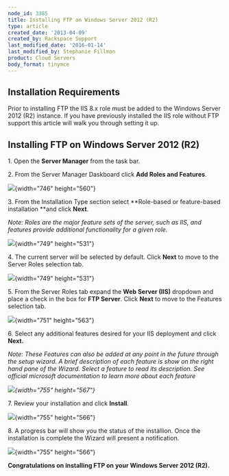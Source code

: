 ```yaml
---
node_id: 3385
title: Installing FTP on Windows Server 2012 (R2)
type: article
created_date: '2013-04-09'
created_by: Rackspace Support
last_modified_date: '2016-01-14'
last_modified_by: Stephanie Fillmon
product: Cloud Servers
body_format: tinymce
---
```


<span>Installation Requirements</span>
--------------------------------------

Prior to installing FTP the IIS 8.x role must be added to the Windows
Server 2012 (R2) instance. If you have previously installed the IIS role
without FTP support this article will walk you through setting it up.

Installing FTP on Windows Server 2012 (R2)
------------------------------------------

<span>1. Open the **Server Manager** from the task bar. </span>

2\. From the Server Manager Daskboard click **Add Roles and Features**.

![](https://8026b2e3760e2433679c-fffceaebb8c6ee053c935e8915a3fbe7.ssl.cf2.rackcdn.com/field/image/server_manager_iis1.png){width="746"
height="560"}

<span>3. From the Installation Type section select **Role-based or
feature-based installation **and click **Next**.</span>

*Note: Roles are the major feature sets of the server, such as IIS, and
features provide additional functionality for a given
role.*<span> </span>

<span>![](https://8026b2e3760e2433679c-fffceaebb8c6ee053c935e8915a3fbe7.ssl.cf2.rackcdn.com/field/image/role_based_0.png){width="749"
height="531"}</span>

<span>4. The current server will be selected by default. Click **Next**
to move to the Server Roles selection tab.</span>

![](https://8026b2e3760e2433679c-fffceaebb8c6ee053c935e8915a3fbe7.ssl.cf2.rackcdn.com/field/image/server_selection_0.png){width="749"
height="531"}

<span>5. From the Server Roles tab expand the **Web Server
(IIS)** dropdown and place a check in the box for **FTP Server**. Click
**Next** to move to the Features selection tab.</span>

<span>![](https://8026b2e3760e2433679c-fffceaebb8c6ee053c935e8915a3fbe7.ssl.cf2.rackcdn.com/field/image/server_roles_ftp.png){width="751"
height="563"}</span>

6\. Select any additional features desired for your IIS deployment and
click **Next.**

*Note: These Features can also be added at any point in the future
through the setup wizard. A brief description of each feature is show on
the right hand pane of the Wizard. Select a feature to read its
description. See official microsoft documentation to learn more about
each feature*

*![](https://8026b2e3760e2433679c-fffceaebb8c6ee053c935e8915a3fbe7.ssl.cf2.rackcdn.com/field/image/features_ftp.png){width="755"
height="567"}*

<span>7. Review your installation and click **Install**.</span>

![](https://8026b2e3760e2433679c-fffceaebb8c6ee053c935e8915a3fbe7.ssl.cf2.rackcdn.com/field/image/install_ftp.png){width="755"
height="566"}

8\. A progress bar will show you the status of the installion. Once the
installation is complete the Wizard will present a notification.

![](https://8026b2e3760e2433679c-fffceaebb8c6ee053c935e8915a3fbe7.ssl.cf2.rackcdn.com/field/image/ftp_install_success.png){width="755"
height="566"}

**Congratulations on installing FTP on your Windows Server 2012 (R2).**

